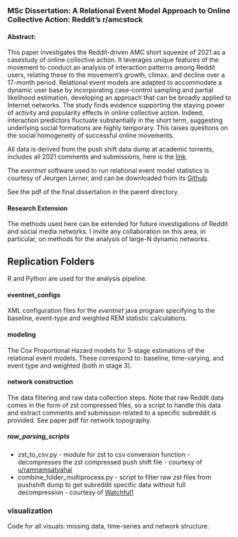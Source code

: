 ### MSc Dissertation: A Relational Event Model Approach to Online Collective Action: Reddit’s r/amcstock

#### Abstract:
This paper investigates the Reddit-driven AMC short squeeze of 2021 as a casestudy of online collective action. It leverages unique features of the movement to conduct an analysis of interaction patterns among Reddit users, relating these to the movement’s growth, climax, and decline over a 17-month period. Relational event models are adapted to accommodate a dynamic user base by incorporating case-control sampling and partial likelihood estimation, developing an approach that can be broadly applied to Internet networks. The study finds evidence supporting the staying power of activity and popularity effects in online collective action. Indeed, interaction predictors fluctuate substantially in the short term, suggesting underlying social formations are highly temporary. This raises questions on the social homogeneity of successful online movements.   

All data is derived from the push shift data dump at academic torrents, includes all 2021 comments and submissions, here is the [link](https://academictorrents.com/details/9c263fc85366c1ef8f5bb9da0203f4c8c8db75f4).

The _eventnet_ software used to run relational event model statistics is courtesy of Jeurgen Lerner, and can be downloaded from its [Github](https://github.com/juergenlerner/eventnet). 

See the pdf of the final dissertation in the parent directory. 

#### Research Extension

The methods used here can be extended for future investigations of Reddit and social media networks. I invite any collaboration on this area, in particular, on methods for the analysis of large-N dynamic networks. 

## Replication Folders
R and Python are used for the analysis pipeline.

#### eventnet_configs
XML configuration files for the _eventnet_ java program specifying to the baseline, event-type and weighted REM statistic calculations.

#### modeling
The Cox Proportional Hazard models for 3-stage estimations of the relational event models. These correspond to: baseline, time-varying, and event type and weighted (both in stage 3). 

#### network construction 
The data filtering and raw data collection steps. Note that raw Reddit data comes in the form of zst compressed files, so a script to handle this data and extract comments and submission related to a specific subreddit is provided.
See paper pdf for network topography. 

##### raw_parsing_scripts
- zst_to_csv.py - module for zst to csv conversion function - decompresses the zst compressed push shift file - courtesy of [u/ramnamsatyahai](https://www.reddit.com/r/pushshift/comments/1cptl87/trouble_with_zst_to_csv/) 
- combine_folder_multiprocess.py - script to filter raw zst files from pushshift dump to get subreddit specific data without full decompression - courtesy of [Watchful1](https://github.com/Watchful1/PushshiftDumps)

### visualization 
Code for all visuals: missing data, time-series and network structure.

